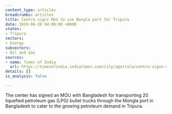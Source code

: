 ```yaml
---
content_type: articles
breadcrumbs: articles
title: Centre signs MoU to use Bangla port for Tripura
date: 2019-08-28 04:00:00 +0000
states:
- Tripura
sectors:
- Energy
subsectors:
- Oil and Gas
sources:
- name: Times of India
  url: https://timesofindia.indiatimes.com/city/agartala/centre-signs-mou-to-use-bangla-port-for-tripura/articleshowprint/70825710.cms
details: []
is_analysis: false

---
```

The center has signed an MOU with Bangladesh for transporting 20 liquefied petroleum gas (LPG) bullet trucks through the Mongla port in Bangladesh to cater to the growing petroleum demand in Tripura.